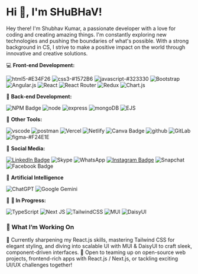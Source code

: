 # Hi 👋, I'm SHuBHaV!

Hey there! I'm Shubhav Kumar, a passionate developer with a love for coding and creating amazing things. I'm constantly exploring new technologies and pushing the boundaries of what's possible. With a strong background in CS, I strive to make a positive impact on the world through innovative and creative solutions.


💻 **Front-end Development:**

![html5-#E34F26](https://github.com/divyam751/test/assets/125983433/b2b0395a-2fc8-4f35-bb96-f09174df359d)
![css3-#1572B6](https://github.com/divyam751/test/assets/125983433/b32e49aa-3f2b-4bce-9adc-23d2bbd9b208)
![javascript-#323330](https://github.com/divyam751/test/assets/125983433/3edd403b-9f06-48ac-8d5a-f8512583793a)
![Bootstrap](https://img.shields.io/badge/bootstrap-%238511FA.svg?style=for-the-badge&logo=bootstrap&logoColor=white)
![Angular.js](https://img.shields.io/badge/angular.js-%23E23237.svg?style=for-the-badge&logo=angularjs&logoColor=white)
![React](https://img.shields.io/badge/react-%2320232a.svg?style=for-the-badge&logo=react&logoColor=%2361DAFB)
![React Router](https://img.shields.io/badge/React_Router-CA4245?style=for-the-badge&logo=react-router&logoColor=white) 
![Redux](https://img.shields.io/badge/redux-%23593d88.svg?style=for-the-badge&logo=redux&logoColor=white)
![Chart.js](https://img.shields.io/badge/chart.js-F5788D.svg?style=for-the-badge&logo=chart.js&logoColor=white)



💾 **Back-end Development:**

![NPM Badge](https://img.shields.io/badge/NPM-black?style=for-the-badge&logo=npm&logoColor=white)
![node](https://github.com/divyam751/test/assets/125983433/cd3bbac3-7028-496b-b5fb-7531b1b78651)
![express](https://github.com/divyam751/divyam751/assets/125983433/4bc59459-7293-423f-8551-68a89c26afa5)
![mongoDB](https://github.com/divyam751/divyam751/assets/125983433/30af5bc5-f479-403f-932d-35a6538b8395)
![EJS](https://img.shields.io/badge/ejs-%23B4CA65.svg?style=for-the-badge&logo=ejs&logoColor=black)



🎨 **Other Tools:**

![vscode](https://github.com/divyam751/divyam751/assets/125983433/2d08fdb7-9c00-45cf-bba7-b81c0d45e9a9)
![postman](https://github.com/divyam751/divyam751/assets/125983433/bbec912b-0185-4229-a583-144fb8631279)
![Vercel](https://github.com/divyam751/divyam751/assets/125983433/3356048a-a66f-49be-90dd-4dfcf99d8866)
![Netlify](https://github.com/divyam751/divyam751/assets/125983433/070ecf16-65fe-4584-895e-264c141e3cb8)
![Canva Badge](https://img.shields.io/badge/Canva-blue?style=for-the-badge&logo=canva&logoColor=white)
![github](https://github.com/divyam751/divyam751/assets/125983433/a2767064-34d4-4f63-ba38-d2a464a91759)
![GitLab](https://img.shields.io/badge/gitlab-%23181717.svg?style=for-the-badge&logo=gitlab&logoColor=white)
![figma-#F24E1E](https://github.com/divyam751/test/assets/125983433/3e08a00f-e876-4af9-8c18-5d607a3fed31)



📱 **Social Media:**

[![LinkedIn Badge](https://img.shields.io/badge/LinkedIn-blue?style=for-the-badge&logo=linkedin&logoColor=white)](https://www.linkedin.com/in/shubhav-kumar-936b4a1a4/)
![Skype](https://img.shields.io/badge/Skype-%2300AFF0.svg?style=for-the-badge&logo=Skype&logoColor=white)
![WhatsApp](https://img.shields.io/badge/WhatsApp-25D366?style=for-the-badge&logo=whatsapp&logoColor=white)
[![Instagram Badge](https://img.shields.io/badge/Instagram-purple?style=for-the-badge&logo=instagram&logoColor=white)](https://www.instagram.com/verma_shubhav/) 
![Snapchat](https://img.shields.io/badge/Snapchat-%23FFFC00.svg?style=for-the-badge&logo=Snapchat&logoColor=white)
![Facebook Badge](https://img.shields.io/badge/Facebook-blue?style=for-the-badge&logo=facebook&logoColor=white)


🤖 **Artificial Intelligence**

![ChatGPT](https://img.shields.io/badge/chatGPT-74aa9c?style=for-the-badge&logo=openai&logoColor=white)
![Google Gemini](https://img.shields.io/badge/google%20gemini-8E75B2?style=for-the-badge&logo=google%20gemini&logoColor=white)





💾 **🚀 In Progress:**

![TypeScript](https://img.shields.io/badge/typescript-%23007ACC.svg?style=for-the-badge&logo=typescript&logoColor=white)
![Next JS](https://img.shields.io/badge/Next-black?style=for-the-badge&logo=next.js&logoColor=white)
![TailwindCSS](https://img.shields.io/badge/tailwindcss-%2338B2AC.svg?style=for-the-badge&logo=tailwind-css&logoColor=white) 
![MUI](https://img.shields.io/badge/MUI-%230081CB.svg?style=for-the-badge&logo=mui&logoColor=white)
![DaisyUI](https://img.shields.io/badge/daisyui-5A0EF8?style=for-the-badge&logo=daisyui&logoColor=white)


### 🚀 What I’m Working On
🎯 Currently sharpening my React.js skills, mastering Tailwind CSS for elegant styling, and diving into scalable UI with MUI & DaisyUI to craft sleek, component-driven interfaces.
🤝 Open to teaming up on open-source web projects, frontend-rich apps with React.js / Next.js, or tackling exciting UI/UX challenges together!







